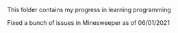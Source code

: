 This folder contains my progress in learning programming

Fixed a bunch of issues in Minesweeper as of 06/01/2021

